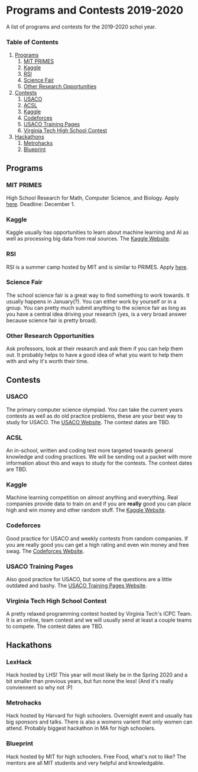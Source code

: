 # Programs and Contests 2019-2020
A list of programs and contests for the 2019-2020 schol year.

### Table of Contents
1. [Programs](#Programs)
    1. [MIT PRIMES](#MIT-PRIMES)
    2. [Kaggle](#Kaggle)
    3. [RSI](#RSI)
    4. [Science Fair](#Science-Fair)
    5. [Other Research Opportunities](#Other-Research-Opportunities)
2. [Contests](#Contests)
    1. [USACO](#USACO)
    2. [ACSL](#ACSL)
    3. [Kaggle](#Kaggle)
    4. [Codeforces](#Codeforces)
    5. [USACO Training Pages](#USACO-Training-Pages)
    6. [Virginia Tech High School Contest](#Virginia-Tech-High-School-Contest)
3. [Hackathons](#Hackathons)
    1. [Metrohacks](#Metrohacks)
    2. [Blueprint](#Blueprint)

## Programs
### MIT PRIMES
High School Research for Math, Computer Science, and Biology. Apply [here](http://math.mit.edu/research/highschool/primes/apply.php). Deadline: December 1.

### Kaggle
Kaggle usually has opportunities to learn about machine learning and AI as well as processing big data from real sources. The [Kaggle Website](kaggle.com).

### RSI
RSI is a summer camp hosted by MIT and is similar to PRIMES. Apply [here](https://www.cee.org/research-science-institute).

### Science Fair
The school science fair is a great way to find something to work towards. It usually happens in January(?). You can either work by yourself or in a group. You can pretty much submit anything to the science fair as long as you have a central idea driving your research (yes, is a very broad answer because science fair is pretty broad).

### Other Research Opportunities
Ask professors, look at their research and ask them if you can help them out. It probably helps to have a good idea of what you want to help them with and why it's worth their time.

## Contests
### USACO
The primary computer science olympiad. You can take the current years contests as well as do old practice problems, these are your best way to study for USACO. The [USACO Website](http://usaco.org). The contest dates are TBD.

### ACSL
An in-school, written and coding test more targeted towards general knowledge and coding practices. We will be sending out a packet with more information about this and ways to study for the contests. The contest dates are TBD.

### Kaggle
Machine learning competition on almost anything and everything. Real companies provide data to train on and if you are **really** good you can place high and win money and other random stuff. The [Kaggle Website](kaggle.com).

### Codeforces
Good practice for USACO and weekly contests from random companies. If you are really good you can get a high rating and even win money and free swag. The [Codeforces Website](https://codeforces.com).

### USACO Training Pages
Also good practice for USACO, but some of the questions are a little outdated and bashy. The [USACO Training Pages Website](https://train.usaco.org/usacogate).

### Virginia Tech High School Contest
A pretty relaxed programming contest hosted by Virginia Tech's ICPC Team. It is an online, team contest and we will usually send at least a couple teams to compete. The contest dates are TBD.

## Hackathons

### LexHack
Hack hosted by LHS! This year will most likely be in the Spring 2020 and a bit smaller than previous years, but fun none the less! (And it's really conviennent so why not :P)

### Metrohacks
Hack hosted by Harvard for high schoolers. Overnight event and usually has big sponsors and talks. There is also a womens varient that only women can attend. Probably biggest hackathon in MA for high schoolers.

### Blueprint
Hack hosted by MIT for high schoolers. Free Food, what's not to like? The mentors are all MIT students and very helpful and knowledgable.



